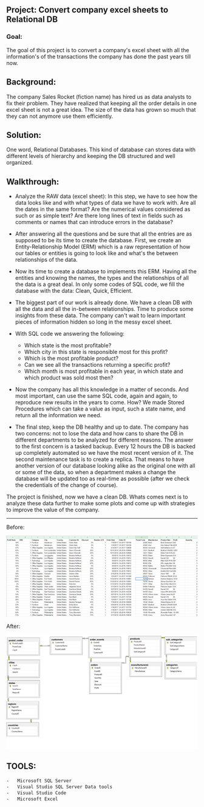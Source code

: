 ## Project: Convert company excel sheets to Relational DB

### Goal: 
The goal of this project is to convert a company's excel sheet with all the information's of the transactions the company has done the past years till now.

## Background: 
The company Sales Rocket (fiction name) has hired us as data analysts to fix their problem. They have realized that keeping all the order details in one excel sheet is not a great idea. The size of the data has grown so much that they can not anymore use them efficiently.

## Solution:
One word, Relational Databases. This kind of database can stores data with different levels of hierarchy and keeping the DB structured and well organized. 

## Walkthrough:
-  Analyze the RAW data (excel sheet): In this step, we have to see how the data looks like and with what types of data we have to work with. Are all the dates in the same format? Are the numerical values considered as such or as simple text? Are there long lines of text in fields such as comments or names that can introduce errors in the database?

- After answering all the questions and be sure that all the entries are as supposed to be its time to create the database. First, we create an Entity-Relationship Model (ERM) which is a raw representation of how our tables or entities is going to look like and what's the between relationships of the data.

-  Now its time to create a database to implements this ERM. Having all the entities and knowing the names, the types and the relationships of all the data is a great deal. In only some codes of SQL code, we fill the database with the data: Clean, Quick, Efficient.

- The biggest part of our work is already done. We have a clean DB with all the data and all the in-between relationships. Time to produce some insights from these data. The company can't wait to learn important pieces of information hidden so long in the messy excel sheet.

- With SQL code we answering the following: 
    - Which state is the most profitable?
    - Which city in this state is responsible most for this profit?
    - Which is the most profitable product?
    - Can we see all the transactions returning a specific profit?
    - Which month is most profitable in each year, in which state and which product was sold most then?

- Now the company has all this knowledge in a matter of seconds. And most important, can use the same SQL code, again and again, to reproduce new results in the years to come. How? We made Stored Procedures which can take a value as input, such a state name, and return all the information we need.

- The final step, keep the DB healthy and up to date. The company has two concerns: not to lose the data and how cans to share the DB in different departments to be analyzed for different reasons. The answer to the first concern is a tasked backup. Every 12 hours the DB is backed up completely automated so we have the most recent version of it. The second maintenance task is to create a replica. That means to have another version of our database looking alike as the original one with all or some of the data, so when a department makes a change the database will be updated too as real-time as possible (after we check the credentials of the change of course).

The project is finished, now we have a clean DB. Whats comes next is to analyze these data further to make some plots and come up with strategies to improve the value of the company.
***

Before:

![The excel sheet](./Data/excel_company.png)

After:

![The excel sheet](./SQLCode/task01/diagram.png)

## TOOLS: 
    -   Microsoft SQL Server
    -   Visual Studio SQL Server Data tools
    -   Visual Studio Code 
    -   Microsoft Excel
